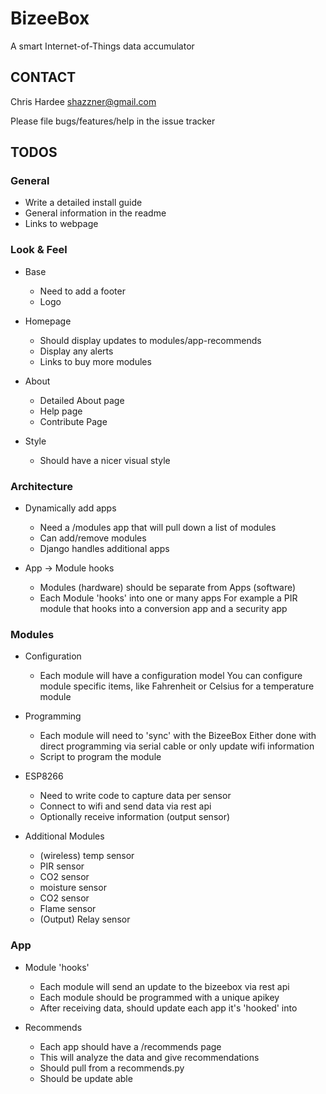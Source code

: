 # BizeeBox

A smart Internet-of-Things data accumulator

## CONTACT

Chris Hardee <shazzner@gmail.com>

Please file bugs/features/help in the issue tracker

## TODOS

### General

* Write a detailed install guide
* General information in the readme
* Links to webpage

### Look & Feel

* Base
  * Need to add a footer
  * Logo

* Homepage
  * Should display updates to modules/app-recommends
  * Display any alerts
  * Links to buy more modules

* About
  * Detailed About page
  * Help page
  * Contribute Page

* Style
  * Should have a nicer visual style

### Architecture

* Dynamically add apps
  * Need a /modules app that will pull down a list of modules
  * Can add/remove modules
  * Django handles additional apps

* App -> Module hooks
  * Modules (hardware) should be separate from Apps (software)
  * Each Module 'hooks' into one or many apps
    For example a PIR module that hooks into a conversion app and a security app

### Modules

* Configuration
  * Each module will have a configuration model
    You can configure module specific items, like Fahrenheit or Celsius for a temperature module

* Programming
  * Each module will need to 'sync' with the BizeeBox
    Either done with direct programming via serial cable or only update wifi information
  * Script to program the module

* ESP8266
  * Need to write code to capture data per sensor
  * Connect to wifi and send data via rest api
  * Optionally receive information (output sensor)

* Additional Modules
  * (wireless) temp sensor
  * PIR sensor
  * CO2 sensor
  * moisture sensor
  * CO2 sensor
  * Flame sensor
  * (Output) Relay sensor

### App

* Module 'hooks'
  * Each module will send an update to the bizeebox via rest api
  * Each module should be programmed with a unique apikey
  * After receiving data, should update each app it's 'hooked' into

* Recommends
  * Each app should have a /recommends page
  * This will analyze the data and give recommendations
  * Should pull from a recommends.py
  * Should be update able

